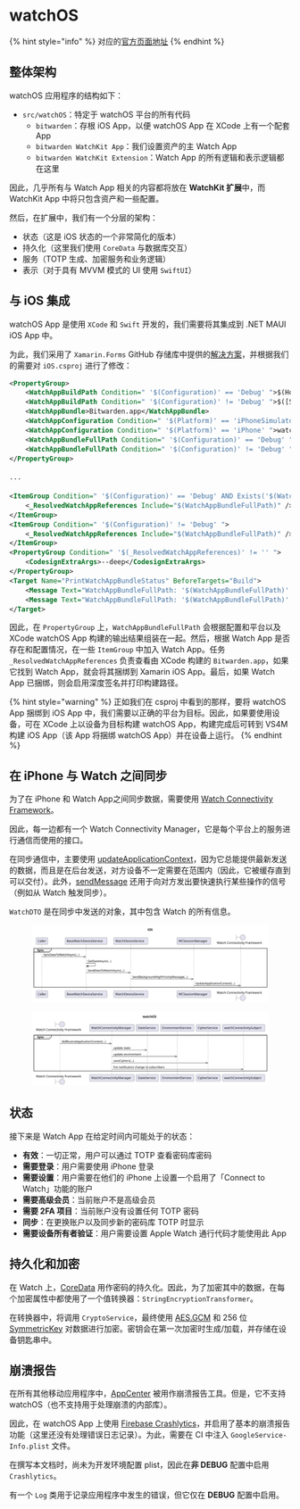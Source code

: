 # watchOS

{% hint style="info" %}
对应的[官方页面地址](https://contributing.bitwarden.com/architecture/mobile-clients/watchOS)
{% endhint %}

## 整体架构 <a href="#overall-architecture" id="overall-architecture"></a>

watchOS 应用程序的结构如下：

* `src/watchOS`：特定于 watchOS 平台的所有代码
  * `bitwarden`：存根 iOS App，以便 watchOS App 在 XCode 上有一个配套 App
  * `bitwarden WatchKit App`：我们设置资产的主 Watch App
  * `bitwarden WatchKit Extension`：Watch App 的所有逻辑和表示逻辑都在这里

因此，几乎所有与 Watch App 相关的内容都将放在 **WatchKit 扩展**中，而 WatchKit App 中将只包含资产和一些配置。

然后，在扩展中，我们有一个分层的架构：

* 状态（这是 iOS 状态的一个非常简化的版本）
* 持久化（这里我们使用 `CoreData` 与数据库交互）
* 服务（TOTP 生成、加密服务和业务逻辑）
* 表示（对于具有 MVVM 模式的 UI 使用 `SwiftUI`）

## 与 iOS 集成 <a href="#integration-with-ios" id="integration-with-ios"></a>

watchOS App 是使用 `XCode` 和 `Swift` 开发的，我们需要将其集成到 .NET MAUI iOS App 中。

为此，我们采用了 `Xamarin.Forms` GitHub 存储库中提供的[解决方案](https://github.com/xamarin/xamarin-macios/issues/10070#issuecomment-1033428823)，并根据我们的需要对 `iOS.csproj` 进行了修改：

```xml
<PropertyGroup>
    <WatchAppBuildPath Condition=" '$(Configuration)' == 'Debug' ">$(Home)/Library/Developer/Xcode/DerivedData/bitwarden-cbtqsueryycvflfzbsoteofskiyr/Build/Products</WatchAppBuildPath>
    <WatchAppBuildPath Condition=" '$(Configuration)' != 'Debug' ">$([System.IO.Path]::GetFullPath('$(MSBuildProjectDirectory)\..'))/watchOS/bitwarden.xcarchive/Products/Applications/bitwarden.app/Watch</WatchAppBuildPath>
    <WatchAppBundle>Bitwarden.app</WatchAppBundle>
    <WatchAppConfiguration Condition=" '$(Platform)' == 'iPhoneSimulator' ">watchsimulator</WatchAppConfiguration>
    <WatchAppConfiguration Condition=" '$(Platform)' == 'iPhone' ">watchos</WatchAppConfiguration>
    <WatchAppBundleFullPath Condition=" '$(Configuration)' == 'Debug' ">$(WatchAppBuildPath)/$(Configuration)-$(WatchAppConfiguration)/$(WatchAppBundle)</WatchAppBundleFullPath>
    <WatchAppBundleFullPath Condition=" '$(Configuration)' != 'Debug' ">$(WatchAppBuildPath)/$(WatchAppBundle)</WatchAppBundleFullPath>
</PropertyGroup>

...

<ItemGroup Condition=" '$(Configuration)' == 'Debug' AND Exists('$(WatchAppBundleFullPath)') ">
    <_ResolvedWatchAppReferences Include="$(WatchAppBundleFullPath)" />
</ItemGroup>
<ItemGroup Condition=" '$(Configuration)' != 'Debug' ">
    <_ResolvedWatchAppReferences Include="$(WatchAppBundleFullPath)" />
</ItemGroup>
<PropertyGroup Condition=" '$(_ResolvedWatchAppReferences)' != '' ">
    <CodesignExtraArgs>--deep</CodesignExtraArgs>
</PropertyGroup>
<Target Name="PrintWatchAppBundleStatus" BeforeTargets="Build">
    <Message Text="WatchAppBundleFullPath: '$(WatchAppBundleFullPath)' exists" Condition=" Exists('$(WatchAppBundleFullPath)') " />
    <Message Text="WatchAppBundleFullPath: '$(WatchAppBundleFullPath)' does NOT exist" Condition=" !Exists('$(WatchAppBundleFullPath)') " />
</Target>
```

因此，在 `PropertyGroup` 上，`WatchAppBundleFullPath` 会根据配置和平台以及 XCode watchOS App 构建的输出结果组装在一起。然后，根据 Watch App 是否存在和配置情况，在一些 `ItemGroup` 中加入 Watch App。任务 `_ResolvedWatchAppReferences` 负责查看由 XCode 构建的 `Bitwarden.app`，如果它找到 Watch App，就会将其捆绑到 Xamarin iOS App。最后，如果 Watch App 已捆绑，则会启用深度签名并打印构建路径。

{% hint style="warning" %}
正如我们在 csproj 中看到的那样，要将 watchOS App 捆绑到 iOS App 中，我们需要以正确的平台为目标。因此，如果要使用设备，可在 XCode 上以设备为目标构建 watchOS App，构建完成后可转到 VS4M 构建 iOS App（该 App 将捆绑 watchOS App）并在设备上运行。
{% endhint %}

## 在 iPhone 与 Watch 之间同步 <a href="#synchronization-between-iphone-and-watch" id="synchronization-between-iphone-and-watch"></a>

为了在 iPhone 和 Watch App之间同步数据，需要使用 [Watch Connectivity Framework](https://developer.apple.com/documentation/watchconnectivity)。

因此，每一边都有一个 Watch Connectivity Manager，它是每个平台上的服务进行通信而使用的接口。

在同步通信中，主要使用 [updateApplicationContext](https://developer.apple.com/documentation/watchconnectivity/wcsession/1615621-updateapplicationcontext)，因为它总能提供最新发送的数据，而且是在后台发送，对方设备不一定需要在范围内（因此，它被缓存直到可以交付）。此外，[sendMessage](https://developer.apple.com/documentation/watchconnectivity/wcsession/1615687-sendmessage) 还用于向对方发出要快速执行某些操作的信号（例如从 Watch 触发同步）。

`WatchDTO` 是在同步中发送的对象，其中包含 Watch 的所有信息。

<div align="left"><figure><img src="../../../.gitbook/assets/iOS.svg" alt=""><figcaption></figcaption></figure></div>

<div align="left"><figure><img src="../../../.gitbook/assets/watchOS.svg" alt=""><figcaption></figcaption></figure></div>

## 状态 <a href="#states" id="states"></a>

接下来是 Watch App 在给定时间内可能处于的状态：

* **有效**：一切正常，用户可以通过 TOTP 查看密码库密码
* **需要登录**：用户需要使用 iPhone 登录
* **需要设置**：用户需要在他们的 iPhone 上设置一个启用了「Connect to Watch」功能的账户
* **需要高级会员**：当前账户不是高级会员
* **需要 2FA 项目**：当前账户没有设置任何 TOTP 密码
* **同步**：在更换账户以及同步新的密码库 TOTP 时显示
* **需要设备所有者验证**：用户需要设置 Apple Watch 通行代码才能使用此 App

## 持久化和加密 <a href="#persistence-and-encryption" id="persistence-and-encryption"></a>

在 Watch 上，[CoreData](https://developer.apple.com/documentation/coredata) 用作密码的持久化。因此，为了加密其中的数据，在每个加密属性中都使用了一个值转换器：`StringEncryptionTransformer`。

在转换器中，将调用 `CryptoService`，最终使用 [AES.GCM](https://developer.apple.com/documentation/cryptokit/aes/gcm) 和 256 位 [SymmetricKey](https://developer.apple.com/documentation/cryptokit/symmetrickey) 对数据进行加密。密钥会在第一次加密时生成/加载，并存储在设备钥匙串中。

## 崩溃报告 <a href="#crash-reporting" id="crash-reporting"></a>

在所有其他移动应用程序中，[AppCenter](https://appcenter.ms/) 被用作崩溃报告工具。但是，它不支持 watchOS（也不支持用于处理崩溃的内部库）。

因此，在 watchOS App 上使用 [Firebase Crashlytics](https://firebase.google.com/docs/crashlytics)，并启用了基本的崩溃报告功能（这里还没有处理错误日志记录）。为此，需要在 CI 中注入 `GoogleService-Info.plist` 文件。

在撰写本文档时，尚未为开发环境配置 plist，因此在**非 DEBUG** 配置中启用 `Crashlytics`。

有一个 `Log` 类用于记录应用程序中发生的错误，但它仅在 **DEBUG** 配置中启用。
